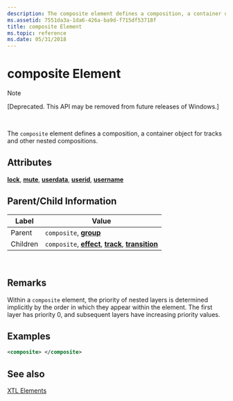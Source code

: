 ```yaml
---
description: The composite element defines a composition, a container object for tracks and other nested compositions.
ms.assetid: 7551da3a-1da6-426a-ba9d-f715df53718f
title: composite Element
ms.topic: reference
ms.date: 05/31/2018
---
```


# composite Element

> [!Note]  
> \[Deprecated. This API may be removed from future releases of Windows.\]

 

The `composite` element defines a composition, a container object for tracks and other nested compositions.

## Attributes

[**lock**](lock-attribute.md), [**mute**](mute-attribute.md), [**userdata**](userdata-attribute.md), [**userid**](userid-attribute.md), [**username**](username-attribute.md)

## Parent/Child Information



| Label | Value |
|----------|-------------------------------------------------------------------------------------------------------------------------|
| Parent   | `composite`, [**group**](group-element.md)                                                                             |
| Children | `composite`, [**effect**](effect-element.md), [**track**](track-element.md), [**transition**](transition-element.md) |



 

## Remarks

Within a `composite` element, the priority of nested layers is determined implicitly by the order in which they appear within the element. The first layer has priority 0, and subsequent layers have increasing priority values.

## Examples


```XML
<composite> </composite>
```



## See also

<dl> <dt>

[XTL Elements](xtl-elements.md)
</dt> </dl>

 

 



